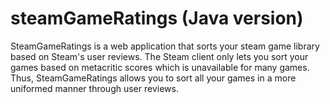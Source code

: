 # steamGameRatings (Java version)

SteamGameRatings is a web application that sorts your steam game library based on Steam's user reviews. The Steam client only lets you sort your games based on metacritic scores which is unavailable for many games. Thus, SteamGameRatings allows you to sort all your games in a more uniformed manner through user reviews.
